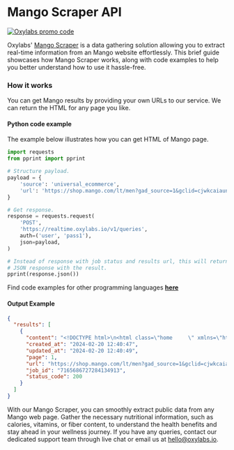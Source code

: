 # Mango Scraper API

[![Oxylabs promo code](https://user-images.githubusercontent.com/129506779/250792357-8289e25e-9c36-4dc0-a5e2-2706db797bb5.png)](https://oxylabs.go2cloud.org/aff_c?offer_id=7&aff_id=877&url_id=112)

Oxylabs' [Mango Scraper](https://oxylabs.io/products/scraper-api/ecommerce/mango?utm_source=github&utm_medium=repositories&utm_campaign=product) is a data gathering solution allowing you to extract real-time information from an Mango website effortlessly. This brief guide showcases how Mango Scraper works, along with code examples to help you better understand how to use it hassle-free.

### How it works

You can get Mango results by providing your own URLs to our service. We can return the HTML for any page you like.

#### Python code example

The example below illustrates how you can get HTML of Mango page.

```python
import requests
from pprint import pprint

# Structure payload.
payload = {
    'source': 'universal_ecommerce',
    'url': 'https://shop.mango.com/lt/men?gad_source=1&gclid=cjwkcaiaungubhakeiwagid4akiddksf_zk7lumx_nottzazyf1w3isfgemq2iutuocip9yuq_qmzhochoyqavd_bwe&gclsrc=aw.ds'
}

# Get response.
response = requests.request(
    'POST',
    'https://realtime.oxylabs.io/v1/queries',
    auth=('user', 'pass1'),
    json=payload,
)

# Instead of response with job status and results url, this will return the
# JSON response with the result.
pprint(response.json())
```
Find code examples for other programming languages [**here**](https://github.com/oxylabs/mango-scraper/tree/main/code%20examples)

#### Output Example
```json
{
  "results": [
    {
      "content": "<!DOCTYPE html>\n<html class=\"home     \" xmlns=\"http://www.w3.org/1999/xhtml\" lang=\"en\" dir=\"ltr\"><he ... </html>",
      "created_at": "2024-02-20 12:40:47",
      "updated_at": "2024-02-20 12:40:49",
      "page": 1,
      "url": "https://shop.mango.com/lt/men?gad_source=1&gclid=cjwkcaiaungubhakeiwagid4akiddksf_zk7lumx_nottzazyf1w3isfgemq2iutuocip9yuq_qmzhochoyqavd_bwe&gclsrc=aw.ds",
      "job_id": "7165686727284134913",
      "status_code": 200
    }
  ]
}
```
With our Mango Scraper, you can smoothly extract public data from any Mango web page. Gather the necessary nutritional information, such as calories, vitamins, or fiber content, to understand the health benefits and stay ahead in your wellness journey. If you have any queries, contact our dedicated support team through live chat or email us at hello@oxylabs.io.